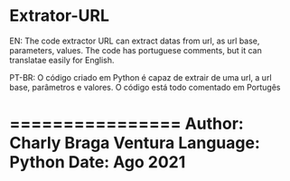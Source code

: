# Extrator-URL
EN:
The code extractor URL can extract datas from url, as url base, parameters, values. The code has portuguese comments, but it can translatae easily for English.

PT-BR:
O código criado em Python é capaz de extrair de uma url, a url base, parâmetros e valores. O código está todo comentado em Portugês

================
Author: Charly Braga Ventura
Language: Python
Date: Ago 2021
================


